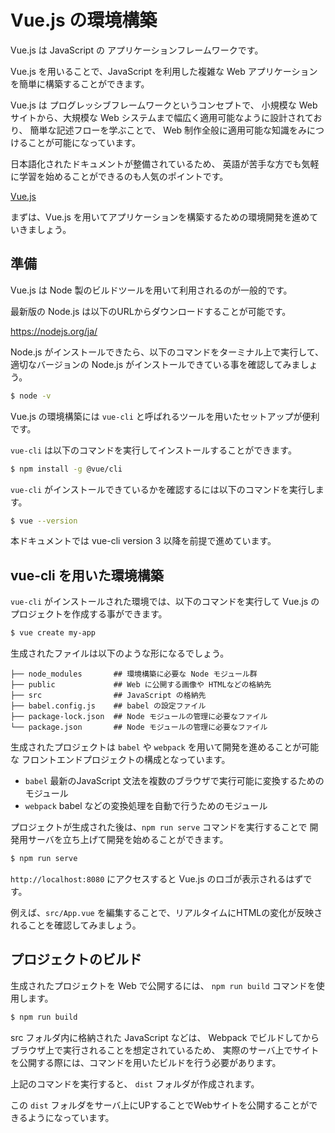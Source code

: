 # Vue.js の環境構築

Vue.js は JavaScript の アプリケーションフレームワークです。

Vue.js を用いることで、JavaScript を利用した複雑な Web アプリケーションを簡単に構築することができます。

Vue.js は プログレッシブフレームワークというコンセプトで、
小規模な Webサイトから、大規模な Web システムまで幅広く適用可能なように設計されており、
簡単な記述フローを学ぶことで、 Web 制作全般に適用可能な知識をみにつけることが可能になっています。

日本語化されたドキュメントが整備されているため、
英語が苦手な方でも気軽に学習を始めることができるのも人気のポイントです。

[Vue\.js](https://jp.vuejs.org/index.html)

まずは、Vue.js を用いてアプリケーションを構築するための環境開発を進めていきましょう。

## 準備

Vue.js は Node 製のビルドツールを用いて利用されるのが一般的です。

最新版の Node.js は以下のURLからダウンロードすることが可能です。

https://nodejs.org/ja/

Node.js がインストールできたら、以下のコマンドをターミナル上で実行して、
適切なバージョンの Node.js がインストールできている事を確認してみましょう。

```bash
$ node -v
```

Vue.js の環境構築には `vue-cli` と呼ばれるツールを用いたセットアップが便利です。

`vue-cli` は以下のコマンドを実行してインストールすることができます。

```bash 
$ npm install -g @vue/cli
```

`vue-cli` がインストールできているかを確認するには以下のコマンドを実行します。

```bash 
$ vue --version
```

本ドキュメントでは vue-cli version 3 以降を前提で進めています。

## vue-cli を用いた環境構築

`vue-cli` がインストールされた環境では、以下のコマンドを実行して
Vue.js のプロジェクトを作成する事ができます。

```bash
$ vue create my-app
```

生成されたファイルは以下のような形になるでしょう。

```
├── node_modules       ## 環境構築に必要な Node モジュール群
├── public             ## Web に公開する画像や HTMLなどの格納先
├── src                ## JavaScript の格納先
├── babel.config.js    ## babel の設定ファイル
├── package-lock.json  ## Node モジュールの管理に必要なファイル
└── package.json       ## Node モジュールの管理に必要なファイル
```

生成されたプロジェクトは `babel` や `webpack` を用いて開発を進めることが可能な
フロントエンドプロジェクトの構成となっています。

- `babel` 最新のJavaScript 文法を複数のブラウザで実行可能に変換するためのモジュール
- `webpack` babel などの変換処理を自動で行うためのモジュール

プロジェクトが生成された後は、`npm run serve` コマンドを実行することで
開発用サーバを立ち上げて開発を始めることができます。

```bash
$ npm run serve
``` 

`http://localhost:8080` にアクセスすると Vue.js のロゴが表示されるはずです。

例えば、`src/App.vue` を編集することで、リアルタイムにHTMLの変化が反映されることを確認してみましょう。
 
## プロジェクトのビルド

生成されたプロジェクトを Web で公開するには、 `npm run build` コマンドを使用します。

```bash
$ npm run build
```

src フォルダ内に格納された JavaScript などは、
Webpack でビルドしてからブラウザ上で実行されることを想定されているため、
実際のサーバ上でサイトを公開する際には、コマンドを用いたビルドを行う必要があります。

上記のコマンドを実行すると、 `dist` フォルダが作成されます。

この `dist` フォルダをサーバ上にUPすることでWebサイトを公開することができるようになっています。


